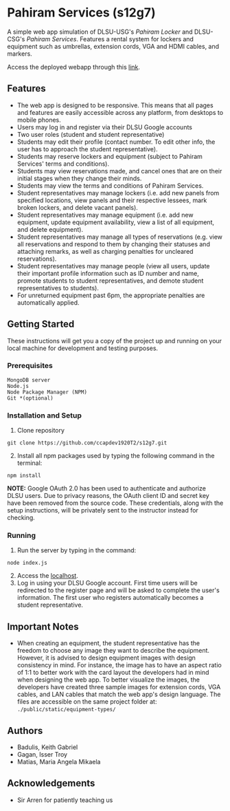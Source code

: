# Pahiram Services (s12g7)

A simple web app simulation of DLSU-USG's *Pahiram Locker* and DLSU-CSG's *Pahiram Services*. Features a rental system for lockers and equipment such as umbrellas, extension cords, VGA and HDMI cables, and markers.

Access the deployed webapp through this [link](https://pahiram-services.herokuapp.com/).

## Features
* The web app is designed to be responsive. This means that all pages and features are easily accessible across any platform, from desktops to mobile phones.
* Users may log in and register via their DLSU Google accounts
* Two user roles (student and student representative)
* Students may edit their profile (contact number. To edit other info, the user has to approach the student representative).
* Students may reserve lockers and equipment (subject to Pahiram Services' terms and conditions).
* Students may view reservations made, and cancel ones that are on their initial stages when they change their minds.
* Students may view the terms and conditions of Pahiram Services.
* Student representatives may manage lockers (i.e. add new panels from specified locations, view panels and their respective lessees, mark broken lockers, and delete vacant panels).
* Student representatives may manage equipment (i.e. add new equipment, update equipment availability, view a list of all equipment, and delete equipment).
* Student representatives may manage all types of reservations (e.g. view all reservations and respond to them by changing their statuses and attaching remarks, as well as charging penalties for uncleared reservations).
* Student representatives may manage people (view all users, update their important profile information such as ID number and name, promote students to student representatives, and demote student representatives to students).
* For unreturned equipment past 6pm, the appropriate penalties are automatically applied.

## Getting Started
These instructions will get you a copy of the project up and running on your local machine for development and testing purposes.

### Prerequisites
```
MongoDB server
Node.js
Node Package Manager (NPM)
Git *(optional)
```
### Installation and Setup
1. Clone repository
```
git clone https://github.com/ccapdev1920T2/s12g7.git
```
2. Install all npm packages used by typing the following command in the terminal:
```
npm install
```
**NOTE:** Google OAuth 2.0 has been used to authenticate and authorize DLSU users. Due to privacy reasons, the OAuth client ID and secret key have been removed from the source code. These credentials, along with the setup instructions, will be privately sent to the instructor instead for checking.

### Running
1. Run the server by typing in the command:
```
node index.js
```
2. Access the [localhost](http://localhost:3000).
3. Log in using your DLSU Google account. First time users will be redirected to the register page and will be asked to complete the user's information. The first user who registers automatically becomes a student representative.

## Important Notes
* When creating an equipment, the student representative has the freedom to choose any image they want to describe the equipment. However, it is advised to design equipment images with design consistency in mind. For instance, the image has to have an aspect ratio of 1:1 to better work with the card layout the developers had in mind when designing the web app. To better visualize the images, the developers have created three sample images for extension cords, VGA cables, and LAN cables that match the web app's design language. The files are accessible on the same project folder at: ```./public/static/equipment-types/```

## Authors
- Badulis, Keith Gabriel
- Gagan, Isser Troy
- Matias, Maria Angela Mikaela

## Acknowledgements
- Sir Arren for patiently teaching us
